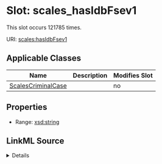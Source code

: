 

# Slot: scales_hasIdbFsev1




This slot occurs 121785 times.


URI: [scales:hasIdbFsev1](http://schemas.scales-okn.org/rdf/scales#hasIdbFsev1)



<!-- no inheritance hierarchy -->





## Applicable Classes

| Name | Description | Modifies Slot |
| --- | --- | --- |
| [ScalesCriminalCase](../classes/ScalesCriminalCase.md) |  |  no  |







## Properties

* Range: [xsd:string](http://www.w3.org/2001/XMLSchema#string)







## LinkML Source

<details>

```yaml
name: scales_hasIdbFsev1
from_schema: okns:scales-kg
rank: 1000
slot_uri: scales:hasIdbFsev1
alias: scales_hasIdbFsev1
domain_of:
- scales_CriminalCase
range: string

```
</details>
